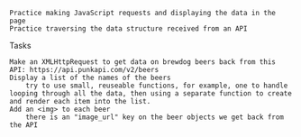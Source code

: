 
    Practice making JavaScript requests and displaying the data in the page
    Practice traversing the data structure received from an API

Tasks

    Make an XMLHttpRequest to get data on brewdog beers back from this API: https://api.punkapi.com/v2/beers
    Display a list of the names of the beers
        try to use small, reuseable functions, for example, one to handle looping through all the data, then using a separate function to create and render each item into the list.
    Add an <img> to each beer
        there is an "image_url" key on the beer objects we get back from the API
